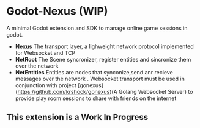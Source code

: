 # Godot-Nexus (WIP)
A minimal Godot extension and SDK to manage online game sessions in godot.

- **Nexus** The transport layer, a lighweight network protocol implemented for Websocket and TCP
- **NetRoot** The Scene syncronizer, register entities and sincronize them over the network
- **NetEntities** Entities are nodes that synconize,send anr recieve messages over the network
.
Websocket transport must be used in conjunction with project [gonexus] (https://github.com/krshock/gonexus)(A Golang Websocket Server) to provide play room sessions to share with friends on the internet

## This extension is a Work In Progress
